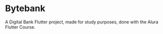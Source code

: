 # Bytebank

A Digital Bank Flutter project, made for study purposes, done with the Alura Flutter Course.


